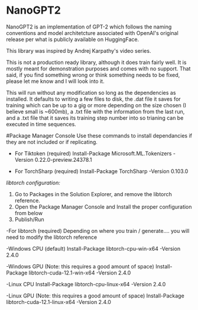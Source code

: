 # NanoGPT2

NanoGPT2 is an implementation of GPT-2 which follows the naming conventions and model architetcture associated with OpenAI's original release per what is publicly available on HuggingFace.

This library was inspired by Andrej Karpathy's video series.

This is not a production ready library, although it does train fairly well. It is mostly meant for demonstration purposes and comes with no support. That said, if you find something wrong or think something needs to be fixed, please let me know and I will look into it.

This will run without any modification so long as the dependencies as installed. It defaults to writing a few files to disk, the .dat file it saves for training which can be up to a gig or more depending on the size chosen (I believe small is ~600mb), a .txt file with the information from the last run, and a .txt file that it saves its training step number into so trianing can be executed in time sequences.

#Package Manager Console
Use these commands to install dependancies if they are not included or if replicating.

 - For Tiktoken (required)
   Install-Package Microsoft.ML.Tokenizers -Version 0.22.0-preview.24378.1

- For TorchSharp (required)
   Install-Package TorchSharp -Version 0.103.0

*libtorch configuration:*
1. Go to Packages in the Solution Explorer, and remove the libtorch reference.
2. Open the Package Manager Console and Install the proper configuration from below
3. Publish/Run


-For libtorch (required)
Depending on where you train / generate.... you will need to modify the libtorch reference

-Windows CPU (default)
Install-Package libtorch-cpu-win-x64 -Version 2.4.0

-Windows GPU (Note: this requires a good amount of space)
Install-Package libtorch-cuda-12.1-win-x64 -Version 2.4.0

-Linux CPU
Install-Package libtorch-cpu-linux-x64 -Version 2.4.0

-Linux GPU (Note: this requires a good amount of space)
Install-Package libtorch-cuda-12.1-linux-x64 -Version 2.4.0

